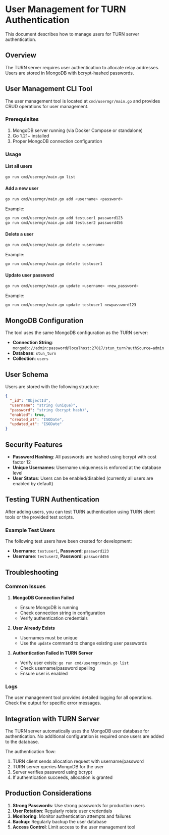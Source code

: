 # User Management for TURN Authentication

This document describes how to manage users for TURN server authentication.

## Overview

The TURN server requires user authentication to allocate relay addresses. Users are stored in MongoDB with bcrypt-hashed passwords.

## User Management CLI Tool

The user management tool is located at `cmd/usermgr/main.go` and provides CRUD operations for user management.

### Prerequisites

1. MongoDB server running (via Docker Compose or standalone)
2. Go 1.21+ installed
3. Proper MongoDB connection configuration

### Usage

#### List all users
```bash
go run cmd/usermgr/main.go list
```

#### Add a new user
```bash
go run cmd/usermgr/main.go add <username> <password>
```

Example:
```bash
go run cmd/usermgr/main.go add testuser1 password123
go run cmd/usermgr/main.go add testuser2 password456
```

#### Delete a user
```bash
go run cmd/usermgr/main.go delete <username>
```

Example:
```bash
go run cmd/usermgr/main.go delete testuser1
```

#### Update user password
```bash
go run cmd/usermgr/main.go update <username> <new_password>
```

Example:
```bash
go run cmd/usermgr/main.go update testuser1 newpassword123
```

## MongoDB Configuration

The tool uses the same MongoDB configuration as the TURN server:

- **Connection String**: `mongodb://admin:password@localhost:27017/stun_turn?authSource=admin`
- **Database**: `stun_turn`
- **Collection**: `users`

## User Schema

Users are stored with the following structure:

```json
{
  "_id": "ObjectId",
  "username": "string (unique)",
  "password": "string (bcrypt hash)",
  "enabled": true,
  "created_at": "ISODate",
  "updated_at": "ISODate"
}
```

## Security Features

- **Password Hashing**: All passwords are hashed using bcrypt with cost factor 12
- **Unique Usernames**: Username uniqueness is enforced at the database level
- **User Status**: Users can be enabled/disabled (currently all users are enabled by default)

## Testing TURN Authentication

After adding users, you can test TURN authentication using TURN client tools or the provided test scripts.

### Example Test Users

The following test users have been created for development:

- **Username**: `testuser1`, **Password**: `password123`
- **Username**: `testuser2`, **Password**: `password456`

## Troubleshooting

### Common Issues

1. **MongoDB Connection Failed**
   - Ensure MongoDB is running
   - Check connection string in configuration
   - Verify authentication credentials

2. **User Already Exists**
   - Usernames must be unique
   - Use the `update` command to change existing user passwords

3. **Authentication Failed in TURN Server**
   - Verify user exists: `go run cmd/usermgr/main.go list`
   - Check username/password spelling
   - Ensure user is enabled

### Logs

The user management tool provides detailed logging for all operations. Check the output for specific error messages.

## Integration with TURN Server

The TURN server automatically uses the MongoDB user database for authentication. No additional configuration is required once users are added to the database.

The authentication flow:
1. TURN client sends allocation request with username/password
2. TURN server queries MongoDB for the user
3. Server verifies password using bcrypt
4. If authentication succeeds, allocation is granted

## Production Considerations

1. **Strong Passwords**: Use strong passwords for production users
2. **User Rotation**: Regularly rotate user credentials
3. **Monitoring**: Monitor authentication attempts and failures
4. **Backup**: Regularly backup the user database
5. **Access Control**: Limit access to the user management tool